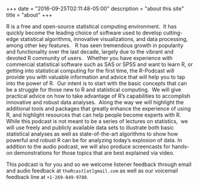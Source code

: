 +++
date = "2016-09-25T02:11:48-05:00"
description = "about this site"
title = "about"
+++

R is a free and open-source statistical computing environment.  It has quickly become the leading choice of software used to develop cutting-edge statistical algorithms, innovative visualizations, and data processing, among other key features.   R has seen tremendous growth in popularity and functionality over the last decade, largely due to the vibrant and devoted R community of users.   Whether you have experience with commercial statistical software such as SAS or SPSS and want to learn R, or getting into statistical computing for the first time, the R-Podcast will provide you with valuable information and advice that will help you to tap into the power of R.  Our intent is to start with the basic concepts that can be a struggle for those new to R and statistical computing.  We will give practical advice on how to take advantage of R’s capabilities to accomplish innovative and robust data analyses.  Along the way we will highlight the additional tools and packages that greatly enhance the experience of using R, and highlight resources that can help people become experts with R.  While this podcast is not meant to be a series of lectures on statistics,  we will use freely and publicly available data sets to illustrate both basic statistical analyses as well as state-of-the-art algorithms to show how powerful and robust R can be for analyzing today’s explosion of data.  In addition to the audio podcast, we will also produce screencasts for hands-on demonstrations for those topics that are best explained via video. 

This podcast is for you and so we welcome listener feedback through email and audio feedback at `theRcast[at]gmail.com` as well as our voicemail feedback line at `+1-269-849-9780`.